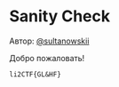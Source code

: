 # Sanity Check
Автор: [@sultanowskii](http://t.me/sultanowskii)

Добро пожаловать!

`li2CTF{GL&HF}`
